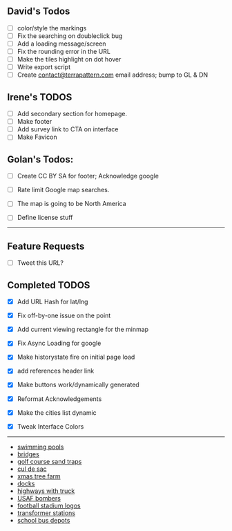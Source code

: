 ## David's Todos

* [ ] color/style the markings
* [ ] Fix the searching on doubleclick bug
* [ ] Add a loading message/screen
* [ ] Fix the rounding error in the URL
* [ ] Make the tiles highlight on dot hover
* [ ] Write export script
* [ ] Create contact@terrapattern.com email address; bump to GL & DN

## Irene's TODOS

* [ ] Add secondary section for homepage.
* [ ] Make footer
* [ ] Add survey link to CTA on interface
* [ ] Make Favicon

## Golan's Todos: 
* [ ] Create CC BY SA for footer; Acknowledge google
* [ ] Rate limit Google map searches.
* [ ] The map is going to be North America
* [ ] Define license stuff


---

## Feature Requests

* [ ] Tweet this URL?

## Completed TODOS

* [X] Add URL Hash for lat/lng
* [X] Fix off-by-one issue on the point
* [X] Add current viewing rectangle for the minmap
* [X] Fix Async Loading for google
* [X] Make historystate fire on initial page load
* [X] add references header link
* [X] Make buttons work/dynamically generated
* [X] Reformat Acknowledgements
* [X] Make the cities list dynamic
* [X] Tweak Interface Colors



--- 

* [swimming pools](http://pgh.terrapattern.com/?lat=40.5721195&lng=-79.94004849999999)
* [bridges](http://pgh.terrapattern.com/?lat=40.4874745&lng=-79.905037)
* [golf course sand traps](http://pgh.terrapattern.com/?lat=40.5261395&lng=-79.8810095)
* [cul de sac](http://pgh.terrapattern.com/?lat=40.382452&lng=-79.97162750000001)
* [xmas tree farm](http://pgh.terrapattern.com/?lat=40.656242&lng=-79.75606649999997)
* [docks](http://pgh.terrapattern.com/?lat=40.4310445&lng=-79.96682199999998)
* [highways with truck](http://pgh.terrapattern.com/?lat=40.4582145&lng=-80.1116735)
* [USAF bombers](http://pgh.terrapattern.com/?lat=40.4926995&lng=-80.21327550000001)
* [football stadium logos](http://pgh.terrapattern.com/?lat=40.443062&lng=-79.94004849999999) 
* [transformer stations](http://pgh.terrapattern.com/?lat=40.465007&lng=-80.0471425)
* [school bus depots](http://pgh.terrapattern.com/?lat=40.461872&lng=-79.77872100000002)

